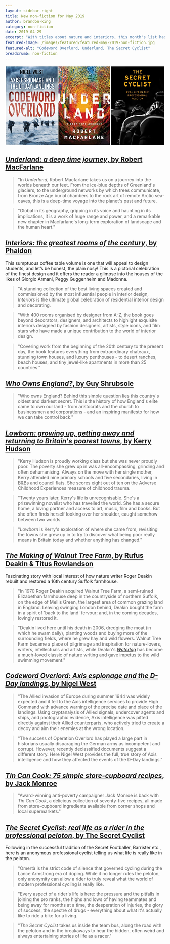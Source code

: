 ```yaml
---
layout: sidebar-right
title: New non-fiction for May 2019
author: brandon-king
category: non-fiction
date: 2019-04-29
excerpt: "With titles about nature and interiors, this month's list has something for outdoor and indoor types alike."
featured-image: /images/featured/featured-may-2019-non-fiction.jpg
featured-alt: "Codeword Overlord, Underland, The Secret Cyclist"
breadcrumb: non-fiction
---
```


![Codeword Overlord, Underland, The Secret Cyclist](/images/featured/featured-may-2019-non-fiction.jpg)

## [<cite>Underland: a deep time journey</cite>, by Robert MacFarlane](https://suffolk.spydus.co.uk/cgi-bin/spydus.exe/ENQ/OPAC/BIBENQ?BRN=2543833)

> "In <cite>Underland</cite>, Robert Macfarlane takes us on a journey into the worlds beneath our feet. From the ice-blue depths of Greenland's glaciers, to the underground networks by which trees communicate, from Bronze Age burial chambers to the rock art of remote Arctic sea-caves, this is a deep-time voyage into the planet's past and future.

> "Global in its geography, gripping in its voice and haunting in its implications, it is a work of huge range and power, and a remarkable new chapter in Macfarlane's long-term exploration of landscape and the human heart."

## [<cite>Interiors: the greatest rooms of the century</cite>, by Phaidon](https://suffolk.spydus.co.uk/cgi-bin/spydus.exe/ENQ/OPAC/BIBENQ?BRN=2544575)

This sumptuous coffee table volume is one that will appeal to design students, and let’s be honest, the plain nosy! This is a pictorial celebration of the finest design and it offers the reader a glimpse into the houses of the likes of Giorgio Armani, Peggy Guggenheim and Madonna.

> "A stunning collection of the best living spaces created and commissioned by the most influential people in interior design, <cite>Interiors</cite> is the ultimate global celebration of residential interior design and decorating.

> "With 400 rooms organised by designer from A-Z, the book goes beyond decorators, designers, and architects to highlight exquisite interiors designed by fashion designers, artists, style icons, and film stars who have made a unique contribution to the world of interior design.

> "Covering work from the beginning of the 20th century to the present day, the book features everything from extraordinary chateaux, stunning town houses, and luxury penthouses - to desert ranches, beach houses, and tiny jewel-like apartments in more than 25 countries."

## [<cite>Who Owns England?</cite>, by Guy Shrubsole](https://suffolk.spydus.co.uk/cgi-bin/spydus.exe/ENQ/OPAC/BIBENQ?BRN=2542941)

> "Who owns England? Behind this simple question lies this country's oldest and darkest secret. This is the history of how England's elite came to own our land - from aristocrats and the church to businessmen and corporations - and an inspiring manifesto for how we can take control back."

## [<cite>Lowborn: growing up, getting away and returning to Britain's poorest towns</cite>, by Kerry Hudson](https://suffolk.spydus.co.uk/cgi-bin/spydus.exe/ENQ/OPAC/BIBENQ?BRN=2544740)

> "Kerry Hudson is proudly working class but she was never proudly poor. The poverty she grew up in was all-encompassing, grinding and often dehumanising. Always on the move with her single mother, Kerry attended nine primary schools and five secondaries, living in B&Bs and council flats. She scores eight out of ten on the Adverse Childhood Experiences measure of childhood trauma.

> "Twenty years later, Kerry's life is unrecognisable. She's a prizewinning novelist who has travelled the world. She has a secure home, a loving partner and access to art, music, film and books. But she often finds herself looking over her shoulder, caught somehow between two worlds.

> "<cite>Lowborn</cite> is Kerry's exploration of where she came from, revisiting the towns she grew up in to try to discover what being poor really means in Britain today and whether anything has changed."

## [<cite>The Making of Walnut Tree Farm</cite>, by Rufus Deakin & Titus Rowlandson](https://suffolk.spydus.co.uk/cgi-bin/spydus.exe/ENQ/OPAC/BIBENQ?BRN=2544007)

Fascinating story with local interest of how nature writer Roger Deakin rebuilt and restored a 16th century Suffolk farmhouse.

> "In 1970 Roger Deakin acquired Walnut Tree Farm, a semi-ruined Elizabethan farmhouse deep in the countryside of northern Suffolk, on the edge of Mellis Green, the largest area of common grazing land in England. Leaving swinging London behind, Deakin bought the farm in a spirit of 'back to the land' fervour; and, in the coming decades, lovingly restored it.

> "Deakin lived here until his death in 2006, dredging the moat (in which he swam daily), planting woods and buying more of the surrounding fields, where he grew hay and wild flowers. Walnut Tree Farm became a place of pilgrimage and inspiration for nature-lovers, writers, intellectuals and artists, while Deakin's [<cite>Waterlog</cite>](https://suffolk.spydus.co.uk/cgi-bin/spydus.exe/ENQ/OPAC/BIBENQ?BRN=1674185) has become a much-loved classic of nature writing and gave impetus to the wild swimming movement."

## [<cite>Codeword Overlord: Axis espionage and the D-Day landings</cite>, by Nigel West](https://suffolk.spydus.co.uk/cgi-bin/spydus.exe/ENQ/OPAC/BIBENQ?BRN=2552892)

> "The Allied invasion of Europe during summer 1944 was widely expected and it fell to the Axis intelligence services to provide High Command with advance warning of the precise date and place of the landings. Using cryptanalysis of Allied signals, undercover agents and ships, and photographic evidence, Axis intelligence was pitted directly against their Allied counterparts, who actively tried to create a decoy and aim their enemies at the wrong location.

> "The success of Operation Overlord has played a large part in historians usually disparaging the German army as incompetent and corrupt. However, recently declassified documents suggest a different story. Here Nigel West provides the full, true story of Axis intelligence and how they affected the events of the D-Day landings."

## [<cite>Tin Can Cook: 75 simple store-cupboard recipes</cite>, by Jack Monroe](https://suffolk.spydus.co.uk/cgi-bin/spydus.exe/ENQ/OPAC/BIBENQ?BRN=2545282)

> "Award-winning anti-poverty campaigner Jack Monroe is back with <cite>Tin Can Cook</cite>, a delicious collection of seventy-five recipes, all made from store-cupboard ingredients available from corner shops and local supermarkets."

## [<cite>The Secret Cyclist: real life as a rider in the professional peloton</cite>, by The Secret Cyclist](https://suffolk.spydus.co.uk/cgi-bin/spydus.exe/ENQ/OPAC/BIBENQ?BRN=2381165)

Following in the successful tradition of the Secret Footballer, Barrister etc., here is an anonymous professional cyclist telling us what life is really like in the peloton.

> "Omertà is the strict code of silence that governed cycling during the Lance Armstrong era of doping. While it no longer rules the peloton, only anonymity can allow a rider to truly reveal what the world of modern professional cycling is really like.

> "Every aspect of a rider's life is here: the pressure and the pitfalls in joining the pro ranks, the highs and lows of having teammates and being away for months at a time, the desperation of injuries, the glory of success, the spectre of drugs - everything about what it's actually like to ride a bike for a living.

> "<cite>The Secret Cyclist</cite> takes us inside the team bus, along the road with the peloton and in the breakaways to hear the hidden, often weird and always entertaining stories of life as a racer."
